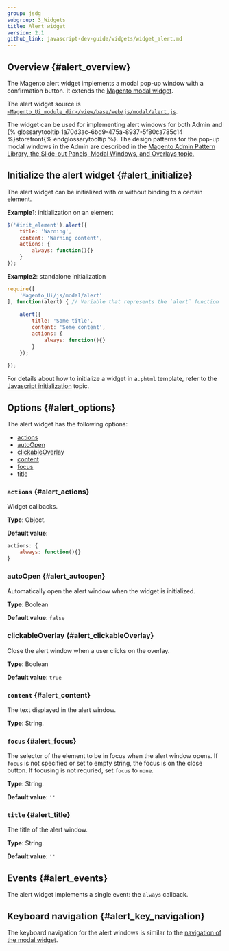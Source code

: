 ```yaml
---
group: jsdg
subgroup: 3_Widgets
title: Alert widget
version: 2.1
github_link: javascript-dev-guide/widgets/widget_alert.md
---
```

## Overview {#alert_overview}

The Magento alert widget implements a modal pop-up window with a confirmation button. It extends the [Magento modal widget].

The alert widget source is [`<Magento_Ui_module_dir>/view/base/web/js/modal/alert.js`].

The widget can be used for implementing alert windows for both Admin and {% glossarytooltip 1a70d3ac-6bd9-475a-8937-5f80ca785c14 %}storefront{% endglossarytooltip %}. The design patterns for the pop-up modal windows in the Admin are described in the [Magento Admin Pattern Library, the Slide-out Panels, Modal Windows, and Overlays topic.]

## Initialize the alert widget {#alert_initialize}

The alert widget can be initialized with or without binding to a certain element.

**Example1**: initialization on an element

```javascript
$('#init_element').alert({
    title: 'Warning',
    content: 'Warning content',
    actions: {
        always: function(){}
    }
});
```

**Example2**: standalone initialization
```javascript
require([
    'Magento_Ui/js/modal/alert'
], function(alert) { // Variable that represents the `alert` function
 
    alert({
        title: 'Some title',
        content: 'Some content',
        actions: {
            always: function(){}
        }
    });
 
});
```

For details about how to initialize a widget in a`.phtml` template, refer to the [Javascript initialization] topic.

## Options {#alert_options}

The alert widget has the following options:

-   [actions]
-   [autoOpen]
-   [clickableOverlay]
-   [content]
-   [focus]
-   [title]

### `actions` {#alert_actions}
Widget callbacks.

**Type**: Object.

**Default value**: 
```javascript
actions: {
    always: function(){}
}
```

### autoOpen {#alert_autoopen}

Automatically open the alert window when the widget is initialized.

**Type**: Boolean 

**Default value**: `false`

### clickableOverlay {#alert_clickableOverlay}

Close the alert window when a user clicks on the overlay.

**Type**: Boolean 

**Default value**: `true`

### `content` {#alert_content}
The text displayed in the alert window.


**Type**: String.

### `focus` {#alert_focus}
The selector of the element to be in focus when the alert window opens.
If `focus` is not specified or set to empty string, the focus is on the close button. If focusing is not requried, set `focus` to `none`.

**Type**: String.

**Default value**: `''`

### `title` {#alert_title}
The title of the alert window.


**Type**: String.

**Default value**: `''`

## Events {#alert_events}

The alert widget implements a single event: the `always` callback.

## Keyboard navigation {#alert_key_navigation}

The keyboard navigation for the alert windows is similar to the [navigation of the modal widget].


[Magento modal widget]: {{page.baseurl}}/javascript-dev-guide/widgets/widget_modal.html
[`<Magento_Ui_module_dir>/view/base/web/js/modal/alert.js`]: {{site.mage2000url}}app/code/Magento/Ui/view/base/web/js/modal/alert.js
[Magento Admin Pattern Library, the Slide-out Panels, Modal Windows, and Overlays topic.]: {{page.baseur}}/pattern-library/containers/slideouts-modals-overlays/slideouts-modals-overalys.html#modals
[Javascript initialization]: {{page.baseurl}}/javascript-dev-guide/javascript/js_init.html
[actions]: #alert_actions
[autoOpen]: #alert_autoopen
[clickableOverlay]: #alert_clickableOverlay
[content]: #alert_content
[focus]: #alert_focus
[title]: #alert_title
[navigation of the modal widget]: {{page.baseurl}}/javascript-dev-guide/widgets/widget_modal.html#key_navigation